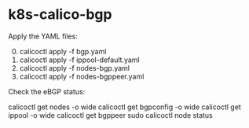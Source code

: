 # k8s-calico-bgp

Apply the YAML files:

0. calicoctl apply -f bgp.yaml
1. calicoctl apply -f ippool-default.yaml
2. calicoctl apply -f nodes-bgp.yaml
3. calicoctl apply -f nodes-bgppeer.yaml

Check the eBGP status:

calicoctl get nodes -o wide
calicoctl get bgpconfig -o wide
calicoctl get ippool -o wide
calicoctl get bgppeer
sudo calicoctl node status
